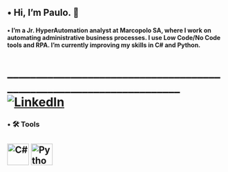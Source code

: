 ## • Hi, I’m Paulo. 👋

#### • I’m a Jr. HyperAutomation analyst at Marcopolo SA, where I work on automating administrative business processes. I use Low Code/No Code tools and RPA. I’m currently improving my skills in C# and Python.

# ___________________________________________________________________ [![LinkedIn](https://img.shields.io/badge/LinkedIn-0077B5?style=flat&logo=linkedin&logoColor=white)](https://www.linkedin.com/in/paulo-roberto-costa-santos)

### • 🛠️ Tools
## <img src="https://cdn.jsdelivr.net/gh/devicons/devicon/icons/csharp/csharp-original.svg" alt="C#" width="50" height="50" /> <img src="https://cdn.jsdelivr.net/gh/devicons/devicon/icons/python/python-original.svg" alt="Python" width="50" height="50" /> 
